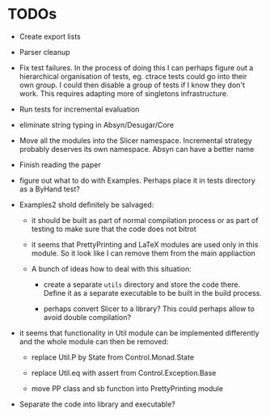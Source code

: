 TODOs
=====

  * Create export lists

  * Parser cleanup

  * Fix test failures.  In the process of doing this I can perhaps figure out a
    hierarchical organisation of tests, eg. ctrace tests could go into their own
    group.  I could then disable a group of tests if I know they don't work.
    This requires adapting more of singletons infrastructure.

  * Run tests for incremental evaluation

  * eliminate string typing in Absyn/Desugar/Core

  * Move all the modules into the Slicer namespace.  Incremental strategy
    probably deserves its own namespace.  Absyn can have a better name

  * Finish reading the paper

  * figure out what to do with Examples.  Perhaps place it in tests directory as
    a ByHand test?

  * Examples2 shold definitely be salvaged:

    * it should be built as part of normal compilation process or as part of
      testing to make sure that the code does not bitrot

    * it seems that PrettyPrinting and LaTeX modules are used only in this
      module.  So it look like I can remove them from the main appliaction

    * A bunch of ideas how to deal with this situation:

      * create a separate `utils` directory and store the code there.  Define it
        as a separate executable to be built in the build process.

      * perhaps convert Slicer to a library?  This could perhaps allow to avoid
        double compilation?

  * it seems that functionality in Util module can be implemented differently
    and the whole module can then be removed:

    * replace Util.P by State from Control.Monad.State

    * replace Util.eq with assert from Control.Exception.Base

    * move PP class and sb function into PrettyPrinting module

  * Separate the code into library and executable?
